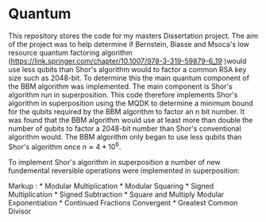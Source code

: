 # Quantum
This repository stores the code for my masters Dissertation project. The aim of the project was to help determine if Bernstein, Biasse and Msoca's low resource quantum factoring algorithm (https://link.springer.com/chapter/10.1007/978-3-319-59879-6_19 )would use less qubits than Shor's algorithm would to factor a common RSA key size such as 2048-bit. To determine this the main quantum component of the BBM algorithm was implemented. The main component is Shor's algorithm run in superposition. This code therefore implements Shor's algorithm in superposition using the MQDK to determine a minimum bound for the qubits required by the BBM algorithm to factor an n bit number.
It was found that the BBM algorithm would use at least more than double the number of qubits to factor a 2048-bit number than Shor's conventional algorithm would. The BBM algorithm only began to use less qubits than Shor's algorithm once $n \approx 4*10^6$.

To implement Shor's algorithm in superposition a number of new fundemental reversible operations were implemented in superposition:

 Markup : * Modular Multiplication
          * Modular Squaring
          * Signed Multiplication
          * Signed Subtraction
          * Square and Multiply Modular Exponentiation
          * Continued Fractions Convergent
          * Greatest Common Divisor
          

